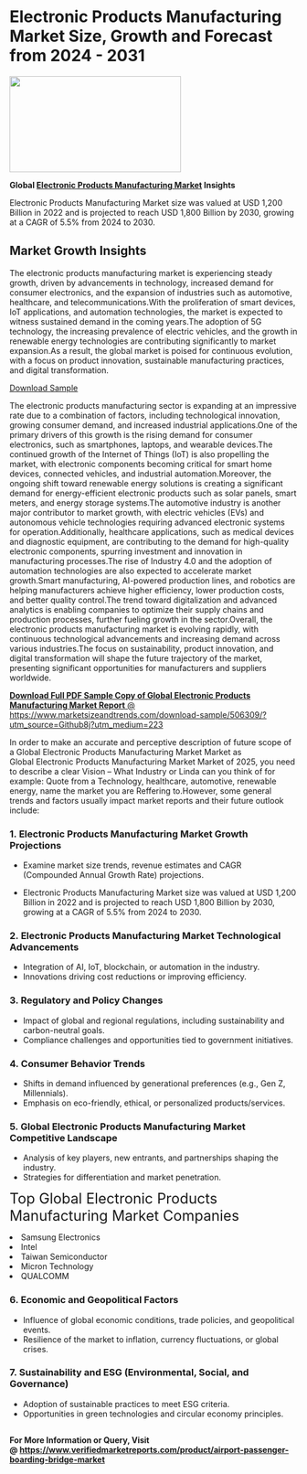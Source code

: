<H1>Electronic Products Manufacturing Market Size, Growth and Forecast from 2024 - 2031</H1><img class="aligncenter size-medium wp-image-584254" src="https://thirdeyenews.in/wp-content/uploads/2024/09/Global-Market-Research-300x168.jpeg" alt="" width="300" height="168" /><p><strong>Global&nbsp;<a href="https://www.marketsizeandtrends.com/download-sample/506309/?utm_source=Github8j?utm_medium=223">Electronic Products Manufacturing Market</a> Insights</strong></p><p>Electronic Products Manufacturing Market size was valued at USD 1,200 Billion in 2022 and is projected to reach USD 1,800 Billion by 2030, growing at a CAGR of 5.5% from 2024 to 2030.</p><p><h2>Market Growth Insights</h2> <p>The electronic products manufacturing market is experiencing steady growth, driven by advancements in technology, increased demand for consumer electronics, and the expansion of industries such as automotive, healthcare, and telecommunications.With the proliferation of smart devices, IoT applications, and automation technologies, the market is expected to witness sustained demand in the coming years.The adoption of 5G technology, the increasing prevalence of electric vehicles, and the growth in renewable energy technologies are contributing significantly to market expansion.As a result, the global market is poised for continuous evolution, with a focus on product innovation, sustainable manufacturing practices, and digital transformation.</p> <p><a href="#">Download Sample</a></p> <p>The electronic products manufacturing sector is expanding at an impressive rate due to a combination of factors, including technological innovation, growing consumer demand, and increased industrial applications.One of the primary drivers of this growth is the rising demand for consumer electronics, such as smartphones, laptops, and wearable devices.The continued growth of the Internet of Things (IoT) is also propelling the market, with electronic components becoming critical for smart home devices, connected vehicles, and industrial automation.Moreover, the ongoing shift toward renewable energy solutions is creating a significant demand for energy-efficient electronic products such as solar panels, smart meters, and energy storage systems.The automotive industry is another major contributor to market growth, with electric vehicles (EVs) and autonomous vehicle technologies requiring advanced electronic systems for operation.Additionally, healthcare applications, such as medical devices and diagnostic equipment, are contributing to the demand for high-quality electronic components, spurring investment and innovation in manufacturing processes.The rise of Industry 4.0 and the adoption of automation technologies are also expected to accelerate market growth.Smart manufacturing, AI-powered production lines, and robotics are helping manufacturers achieve higher efficiency, lower production costs, and better quality control.The trend toward digitalization and advanced analytics is enabling companies to optimize their supply chains and production processes, further fueling growth in the sector.Overall, the electronic products manufacturing market is evolving rapidly, with continuous technological advancements and increasing demand across various industries.The focus on sustainability, product innovation, and digital transformation will shape the future trajectory of the market, presenting significant opportunities for manufacturers and suppliers worldwide.</p> <p><a href="#"></p><p><span class=""><strong>Download Full PDF Sample Copy of Global Electronic Products Manufacturing Market Report</strong> @ <a href="https://www.marketsizeandtrends.com/download-sample/506309/?utm_source=Github8j?utm_medium=223" target="_blank">https://www.marketsizeandtrends.com/download-sample/506309/?utm_source=Github8j?utm_medium=223</a></span></p><p>In order to make an accurate and perceptive description of future scope of a Global&nbsp;Electronic Products Manufacturing Market Market as Global&nbsp;Electronic Products Manufacturing Market Market of 2025, you need to describe a clear Vision &ndash; What Industry or Linda can you think of for example: Quote from a Technology, healthcare, automotive, renewable energy, name the market you are Reffering to.However, some general trends and factors usually impact market reports and their future outlook include:</p><h3>1.&nbsp;<strong>Electronic Products Manufacturing Market Growth Projections</strong></h3><ul><li>Examine market size trends, revenue estimates and CAGR (Compounded Annual Growth Rate) projections.</li><li><p>Electronic Products Manufacturing Market size was valued at USD 1,200 Billion in 2022 and is projected to reach USD 1,800 Billion by 2030, growing at a CAGR of 5.5% from 2024 to 2030.</p></li></ul><h3>2.&nbsp;<strong>Electronic Products Manufacturing Market Technological Advancements</strong></h3><ul><li>Integration of AI, IoT, blockchain, or automation in the industry.</li><li>Innovations driving cost reductions or improving efficiency.</li></ul><h3>3.&nbsp;<strong>Regulatory and Policy Changes</strong></h3><ul><li>Impact of global and regional regulations, including sustainability and carbon-neutral goals.</li><li>Compliance challenges and opportunities tied to government initiatives.</li></ul><h3>4.&nbsp;<strong>Consumer Behavior Trends</strong></h3><ul><li>Shifts in demand influenced by generational preferences (e.g., Gen Z, Millennials).</li><li>Emphasis on eco-friendly, ethical, or personalized products/services.</li></ul><h3>5.&nbsp;<strong>Global Electronic Products Manufacturing Market Competitive Landscape</strong></h3><ul><li>Analysis of key players, new entrants, and partnerships shaping the industry.</li><li>Strategies for differentiation and market penetration.</li></ul><p data-pm-slice="1 1 []"><span style="color: inherit; font-family: inherit; font-size: 25px;">Top Global Electronic Products Manufacturing Market Companies</span></p><div class="" data-test-id=""><p><li>Samsung Electronics</li><li> Intel</li><li> Taiwan Semiconductor</li><li> Micron Technology</li><li> QUALCOMM</li></p></div><h3>6.&nbsp;<strong>Economic and Geopolitical Factors</strong></h3><ul><li>Influence of global economic conditions, trade policies, and geopolitical events.</li><li>Resilience of the market to inflation, currency fluctuations, or global crises.</li></ul><h3>7.&nbsp;<strong>Sustainability and ESG (Environmental, Social, and Governance)</strong></h3><ul><li>Adoption of sustainable practices to meet ESG criteria.</li><li>Opportunities in green technologies and circular economy principles.</li></ul><h2><strong style="font-size: 14px;">For More Information or Query, Visit @&nbsp;</strong><a style="background-color: #ffffff; font-size: 14px;" href="https://www.marketsizeandtrends.com/report/electronic-products-manufacturing-market/" target="_blank">https://www.verifiedmarketreports.com/product/airport-passenger-boarding-bridge-market</a></h2>